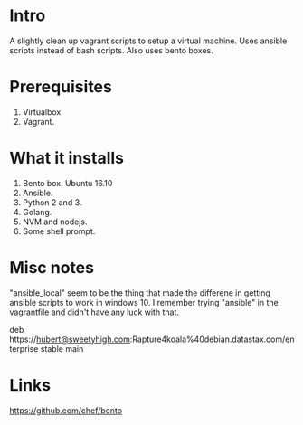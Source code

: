 # Intro

A slightly clean up vagrant scripts to setup a virtual machine. Uses ansible scripts instead of bash scripts. Also uses bento boxes.



# Prerequisites

1. Virtualbox
2. Vagrant.



# What it installs

1. Bento box. Ubuntu 16.10
2. Ansible.
3. Python 2 and 3.
4. Golang.
5. NVM and nodejs.
7. Some shell prompt.



# Misc notes

"ansible_local" seem to be the thing that made the differene in getting ansible scripts to work in windows 10. I remember trying "ansible" in the vagrantfile and didn't have any luck with that.


deb https://hubert@sweetyhigh.com:Rapture4koala%40debian.datastax.com/enterprise stable main



# Links

https://github.com/chef/bento